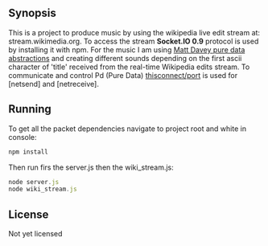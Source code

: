 ## Synopsis

This is a project to produce music by using the wikipedia live edit stream at: stream.wikimedia.org. To access the stream **Socket.IO 0.9** protocol is used by installing it with npm. For the music I am using [Matt Davey pure data abstractions](https://github.com/derekxkwan/pure-data-abstractions) and creating different sounds depending on the first ascii character of 'title' received from the real-time Wikipedia edits stream. To communicate and control Pd (Pure Data) [thisconnect/port](https://github.com/thisconnect/port) is used for [netsend] and [netreceive].

## Running

To get all the packet dependencies navigate to project root and white in console:

```javascript
npm install
```

Then run firs the server.js then the wiki_stream.js:
```javascript
node server.js
node wiki_stream.js
```

## License

Not yet licensed
